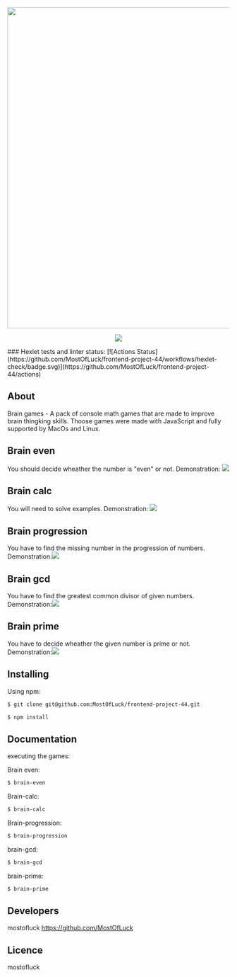 


<p align="center">
      <img src="https://i.ibb.co/71VSzWp/xzxx.png" width="726">
</p>

<p align="center">
   <a href="https://codeclimate.com/github/MostOfLuck/frontend-project-44/maintainability"><img src="https://api.codeclimate.com/v1/badges/5d2f223b657ef254075f/maintainability" /></a>
</p>
### Hexlet tests and linter status:
[![Actions Status](https://github.com/MostOfLuck/frontend-project-44/workflows/hexlet-check/badge.svg)](https://github.com/MostOfLuck/frontend-project-44/actions)

## About

Brain games - A pack of console math games that are made to improve brain thingking skills. Thoose games were made with JavaScript and fully supported by MacOs and Linux.

Brain even
--------------------------  
 You should decide wheather the number is "even" or not.
 Demonstration: <a href="https://asciinema.org/a/602271" target="_blank"><img src="https://asciinema.org/a/602271.svg" /></a>

Brain calc
-------------------------- 
You will need to solve examples. Demonstration: <a href="https://asciinema.org/a/602402" target="_blank"><img src="https://asciinema.org/a/602402.svg" /></a>

Brain progression
-------------------------- 
You have to find the missing number in the progression of numbers. Demonstration:<a href="https://asciinema.org/a/602551" target="_blank"><img src="https://asciinema.org/a/602551.svg" /></a>

Brain gcd
-------------------------- 
You have to find the greatest common divisor of given numbers. Demonstration:<a href="https://asciinema.org/a/602539" target="_blank"><img src="https://asciinema.org/a/602539.svg" /></a>

Brain prime
-------------------------- 
You have to decide wheather the given number is prime or not. Demonstration:<a href="https://asciinema.org/a/602580" target="_blank"><img src="https://asciinema.org/a/602580.svg" /></a>
## Installing



Using npm:

```bash
$ git clone git@github.com:MostOfLuck/frontend-project-44.git
```

```bash
$ npm install 
```

## Documentation
executing the games:

Brain even:
```bash
$ brain-even
```
Brain-calc:
```bash
$ brain-calc
```
Brain-progression:
```bash
$ brain-progression
```
brain-gcd:
```bash
$ brain-gcd
```
brain-prime:
```bash
$ brain-prime
```

## Developers

mostofluck https://github.com/MostOfLuck

## Licence

mostofluck

